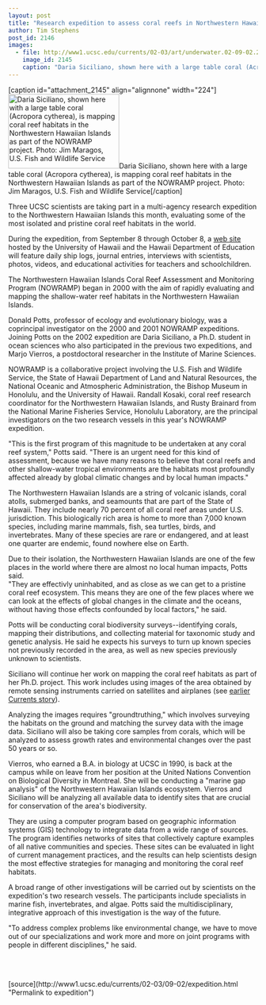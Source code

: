 ```yaml
---
layout: post
title: "Research expedition to assess coral reefs in Northwestern Hawaiian Islands"
author: Tim Stephens
post_id: 2146
images:
  - file: http://www1.ucsc.edu/currents/02-03/art/underwater.02-09-02.224.jpg
    image_id: 2145
    caption: "Daria Siciliano, shown here with a large table coral (Acropora cytherea), is mapping coral reef habitats in the Northwestern Hawaiian Islands as part of the NOWRAMP project. Photo: Jim Maragos, U.S. Fish and Wildlife Service"
---
```


[caption id="attachment_2145" align="alignnone" width="224"]<a href="http://localhost/mysite/wp-content/uploads/2002/09/underwater.02-09-02.224.jpg"><img class="size-full wp-image-2145" src="http://localhost/mysite/wp-content/uploads/2002/09/underwater.02-09-02.224.jpg" alt="Daria Siciliano, shown here with a large table coral (Acropora cytherea), is mapping coral reef habitats in the Northwestern Hawaiian Islands as part of the NOWRAMP project. Photo: Jim Maragos, U.S. Fish and Wildlife Service" width="224" height="150" /></a>Daria Siciliano, shown here with a large table coral (Acropora cytherea), is mapping coral reef habitats in the Northwestern Hawaiian Islands as part of the NOWRAMP project. Photo: Jim Maragos, U.S. Fish and Wildlife Service[/caption]
<p>
  Three UCSC scientists are taking part in a multi-agency research expedition to the Northwestern Hawaiian Islands this month, evaluating some of the most isolated and pristine coral reef habitats in the world.
</p>
<p>
  During the expedition, from September 8 through October 8, a <a href="http://www.hawaiianatolls.org">web site</a> hosted by the University of Hawaii and the Hawaii Department of Education will feature daily ship logs, journal entries, interviews with scientists, photos, videos, and educational activities for teachers and schoolchildren.<br>
</p>
<p>
  The Northwestern Hawaiian Islands Coral Reef Assessment and Monitoring Program (NOWRAMP) began in 2000 with the aim of rapidly evaluating and mapping the shallow-water reef habitats in the Northwestern Hawaiian Islands.
</p>
<p>
  Donald Potts, professor of ecology and evolutionary biology, was a coprincipal investigator on the 2000 and 2001 NOWRAMP expeditions. Joining Potts on the 2002 expedition are Daria Siciliano, a Ph.D. student in ocean sciences who also participated in the previous two expeditions, and Marjo Vierros, a postdoctoral researcher in the Institute of Marine Sciences.
</p>
<p>
  NOWRAMP is a collaborative project involving the U.S. Fish and Wildlife Service, the State of Hawaii Department of Land and Natural Resources, the National Oceanic and Atmospheric Administration, the Bishop Museum in Honolulu, and the University of Hawaii. Randall Kosaki, coral reef research coordinator for the Northwestern Hawaiian Islands, and Rusty Brainard from the National Marine Fisheries Service, Honolulu Laboratory, are the principal investigators on the two research vessels in this year's NOWRAMP expedition.<br>
</p>
<p>
  "This is the first program of this magnitude to be undertaken at any coral reef system," Potts said. "There is an urgent need for this kind of assessment, because we have many reasons to believe that coral reefs and other shallow-water tropical environments are the habitats most profoundly affected already by global climatic changes and by local human impacts."<br>
</p>
<p>
  The Northwestern Hawaiian Islands are a string of volcanic islands, coral atolls, submerged banks, and seamounts that are part of the State of Hawaii. They include nearly 70 percent of all coral reef areas under U.S. jurisdiction. This biologically rich area is home to more than 7,000 known species, including marine mammals, fish, sea turtles, birds, and invertebrates. Many of these species are rare or endangered, and at least one quarter are endemic, found nowhere else on Earth.<br>
</p>
<p>
  Due to their isolation, the Northwestern Hawaiian Islands are one of the few places in the world where there are almost no local human impacts, Potts said.<br>
  "They are effectivly uninhabited, and as close as we can get to a pristine coral reef ecosystem. This means they are one of the few places where we can look at the effects of global changes in the climate and the oceans, without having those effects confounded by local factors," he said.<br>
</p>
<p>
  Potts will be conducting coral biodiversity surveys--identifying corals, mapping their distributions, and collecting material for taxonomic study and genetic analysis. He said he expects his surveys to turn up known species not previously recorded in the area, as well as new species previously unknown to scientists.<br>
</p>
<p>
  Siciliano will continue her work on mapping the coral reef habitats as part of her Ph.D. project. This work includes using images of the area obtained by remote sensing instruments carried on satellites and airplanes (see <a href="http://www.ucsc.edu/currents/01-02/03-25/imaging.html">earlier Currents story</a>).
</p>
<p>
  Analyzing the images requires "groundtruthing," which involves surveying the habitats on the ground and matching the survey data with the image data. Siciliano will also be taking core samples from corals, which will be analyzed to assess growth rates and environmental changes over the past 50 years or so.<br>
</p>
<p>
  Vierros, who earned a B.A. in biology at UCSC in 1990, is back at the campus while on leave from her position at the United Nations Convention on Biological Diversity in Montreal. She will be conducting a "marine gap analysis" of the Northwestern Hawaiian Islands ecosystem. Vierros and Siciliano will be analyzing all available data to identify sites that are crucial for conservation of the area's biodiversity.
</p>
<p>
  They are using a computer program based on geographic information systems (GIS) technology to integrate data from a wide range of sources. The program identifies networks of sites that collectively capture examples of all native communities and species. These sites can be evaluated in light of current management practices, and the results can help scientists design the most effective strategies for managing and monitoring the coral reef habitats.<br>
</p>
<p>
  A broad range of other investigations will be carried out by scientists on the expedition's two research vessels. The participants include specialists in marine fish, invertebrates, and algae. Potts said the multidisciplinary, integrative approach of this investigation is the way of the future.<br>
</p>
<p>
  "To address complex problems like environmental change, we have to move out of our specializations and work more and more on joint programs with people in different disciplines," he said.
</p>
<p>
  <br>
  <br>

</p>
<p>

</p>
[source](http://www1.ucsc.edu/currents/02-03/09-02/expedition.html "Permalink to expedition")
